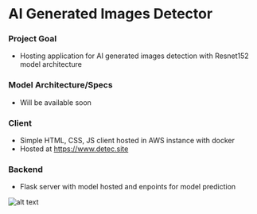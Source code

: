 # AI Generated Images Detector

### Project Goal

* Hosting application for AI generated images detection with Resnet152 model architecture

### Model Architecture/Specs

* Will be available soon

### Client
* Simple HTML, CSS, JS client hosted in AWS instance with docker
* Hosted at https://www.detec.site

### Backend
* Flask server with model hosted and enpoints for model prediction


![alt text](mycat.png)
